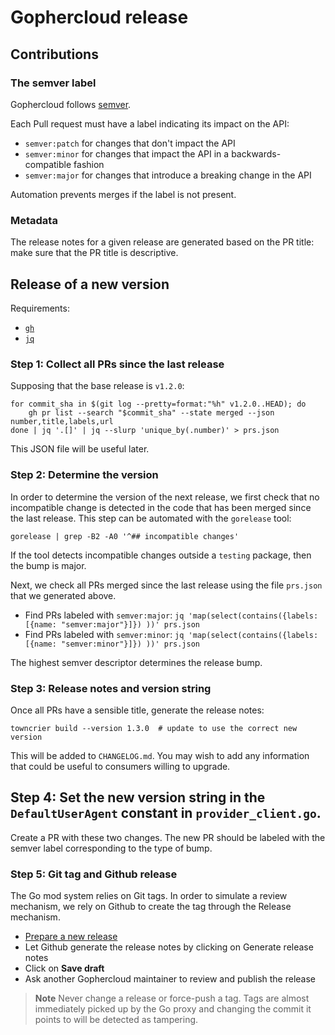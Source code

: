 # Gophercloud release

## Contributions

### The semver label

Gophercloud follows [semver](https://semver.org/).

Each Pull request must have a label indicating its impact on the API:

* `semver:patch` for changes that don't impact the API
* `semver:minor` for changes that impact the API in a backwards-compatible fashion
* `semver:major` for changes that introduce a breaking change in the API

Automation prevents merges if the label is not present.

### Metadata

The release notes for a given release are generated based on the PR title: make sure that the PR title is descriptive.

## Release of a new version

Requirements:

* [`gh`](https://github.com/cli/cli)
* [`jq`](https://stedolan.github.io/jq/)

### Step 1: Collect all PRs since the last release

Supposing that the base release is `v1.2.0`:

```
for commit_sha in $(git log --pretty=format:"%h" v1.2.0..HEAD); do
	gh pr list --search "$commit_sha" --state merged --json number,title,labels,url
done | jq '.[]' | jq --slurp 'unique_by(.number)' > prs.json
```

This JSON file will be useful later.

### Step 2: Determine the version

In order to determine the version of the next release, we first check that no incompatible change is detected in the code that has been merged since the last release. This step can be automated with the `gorelease` tool:

```shell
gorelease | grep -B2 -A0 '^## incompatible changes'
```

If the tool detects incompatible changes outside a `testing` package, then the bump is major.

Next, we check all PRs merged since the last release using the file `prs.json` that we generated above.

* Find PRs labeled with `semver:major`: `jq 'map(select(contains({labels: [{name: "semver:major"}]}) ))' prs.json`
* Find PRs labeled with `semver:minor`: `jq 'map(select(contains({labels: [{name: "semver:minor"}]}) ))' prs.json`

The highest semver descriptor determines the release bump.

### Step 3: Release notes and version string

Once all PRs have a sensible title, generate the release notes:

```shell
towncrier build --version 1.3.0  # update to use the correct new version
```

This will be added to `CHANGELOG.md`. You may wish to add any information that could be useful to consumers willing to upgrade.

## Step 4: Set the new version string in the `DefaultUserAgent` constant in `provider_client.go`.

Create a PR with these two changes. The new PR should be labeled with the semver label corresponding to the type of bump.

### Step 5: Git tag and Github release

The Go mod system relies on Git tags. In order to simulate a review mechanism, we rely on Github to create the tag through the Release mechanism.

* [Prepare a new release](https://github.com/gophercloud/gophercloud/releases/new)
* Let Github generate the  release notes by clicking on Generate release notes
* Click on **Save draft**
* Ask another Gophercloud maintainer to review and publish the release

> **Note**
> Never change a release or force-push a tag. Tags are almost immediately picked up by the Go proxy and changing the commit it points to will be detected as tampering.
